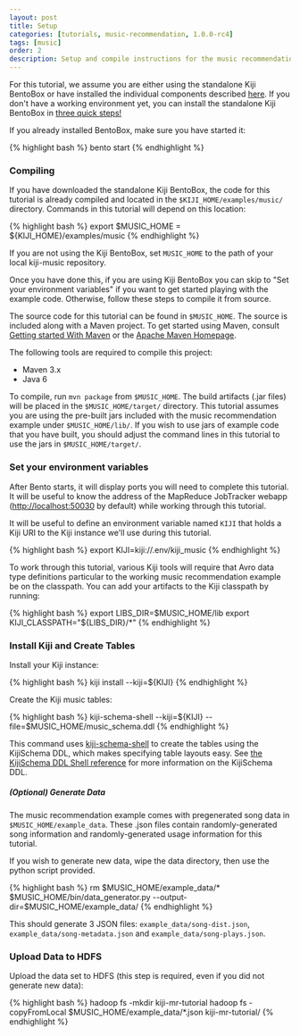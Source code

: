 ```yaml
---
layout: post
title: Setup
categories: [tutorials, music-recommendation, 1.0.0-rc4]
tags: [music]
order: 2
description: Setup and compile instructions for the music recommendation tutorial.
---
```

For this tutorial, we assume you are either using the standalone Kiji BentoBox or
have installed the individual components described [here](http://www.kiji.org/getstarted/).
If you don\'t have a working environment yet, you can install the standalone Kiji
BentoBox in [three quick steps!](http://www.kiji.org/#tryit)

If you already installed BentoBox, make sure you have started it:

<div class="userinput">
{% highlight bash %}
bento start
{% endhighlight %}
</div>

### Compiling

If you have downloaded the standalone Kiji BentoBox, the code for this tutorial
is already compiled and located in the `$KIJI_HOME/examples/music/` directory.
Commands in this tutorial will depend on this location:

<div class="userinput">
{% highlight bash %}
export $MUSIC_HOME = ${KIJI_HOME}/examples/music
{% endhighlight %}
</div>

If you are not using the Kiji BentoBox, set `MUSIC_HOME` to the path of your local
kiji-music repository.

Once you have done this, if you are using Kiji BentoBox you can skip to
"Set your environment variables" if you want to get started playing with the example code.
Otherwise, follow these steps to compile it from source.

The source code for this tutorial can be found in `$MUSIC_HOME`.
The source is included along with a Maven project. To get started using Maven,
consult [Getting started With Maven]({{site.kiji_url}}/get-started-with-maven) or
the [Apache Maven Homepage](http://maven.apache.org/).

The following tools are required to compile this project:
* Maven 3.x
* Java 6

To compile, run `mvn package` from `$MUSIC_HOME`. The build
artifacts (.jar files) will be placed in the `$MUSIC_HOME/target/`
directory. This tutorial assumes you are using the pre-built jars included with
the music recommendation example under `$MUSIC_HOME/lib/`. If you wish to
use jars of example code that you have built, you should adjust the command
lines in this tutorial to use the jars in `$MUSIC_HOME/target/`.

### Set your environment variables
After Bento starts, it will display ports you will need to complete this tutorial. It will be useful
to know the address of the MapReduce JobTracker webapp
([http://localhost:50030](http://localhost:50030) by default) while working through this tutorial.

It will be useful to define an environment variable named `KIJI` that holds a Kiji URI to the Kiji
instance we'll use during this tutorial.

<div class="userinput">
{% highlight bash %}
export KIJI=kiji://.env/kiji_music
{% endhighlight %}
</div>

To work through this tutorial, various Kiji tools will require that Avro data
type definitions particular to the working music recommendation example be on the
classpath. You can add your artifacts to the Kiji classpath by running:

<div class="userinput">
{% highlight bash %}
export LIBS_DIR=$MUSIC_HOME/lib
export KIJI_CLASSPATH="${LIBS_DIR}/*"
{% endhighlight %}
</div>

### Install Kiji and Create Tables

Install your Kiji instance:

<div class="userinput">
{% highlight bash %}
kiji install --kiji=${KIJI}
{% endhighlight %}
</div>

Create the Kiji music tables:

<div class="userinput">
{% highlight bash %}
kiji-schema-shell --kiji=${KIJI} --file=$MUSIC_HOME/music_schema.ddl
{% endhighlight %}
</div>

This command uses [kiji-schema-shell](https://github.com/kijiproject/kiji-schema-shell)
to create the tables using the KijiSchema DDL, which makes specifying table layouts easy.
See [the KijiSchema DDL Shell reference]({{site.userguide_schema_rc4}}/schema-shell-ddl-ref)
for more information on the KijiSchema DDL.

##### (Optional) Generate Data

The music recommendation example comes with pregenerated song data in
`$MUSIC_HOME/example_data`.  These .json files contain randomly-generated song information
and randomly-generated usage information for this tutorial.

If you wish to generate new data, wipe the data directory, then use the python script provided.

<div class="userinput">
{% highlight bash %}
rm $MUSIC_HOME/example_data/*
$MUSIC_HOME/bin/data_generator.py --output-dir=$MUSIC_HOME/example_data/
{% endhighlight %}
</div>

This should generate 3 JSON files: `example_data/song-dist.json`, `example_data/song-metadata.json`
and `example_data/song-plays.json`.

### Upload Data to HDFS

Upload the data set to HDFS (this step is required, even if you did not generate new data):

<div class="userinput">
{% highlight bash %}
hadoop fs -mkdir kiji-mr-tutorial
hadoop fs -copyFromLocal $MUSIC_HOME/example_data/*.json kiji-mr-tutorial/
{% endhighlight %}
</div>

